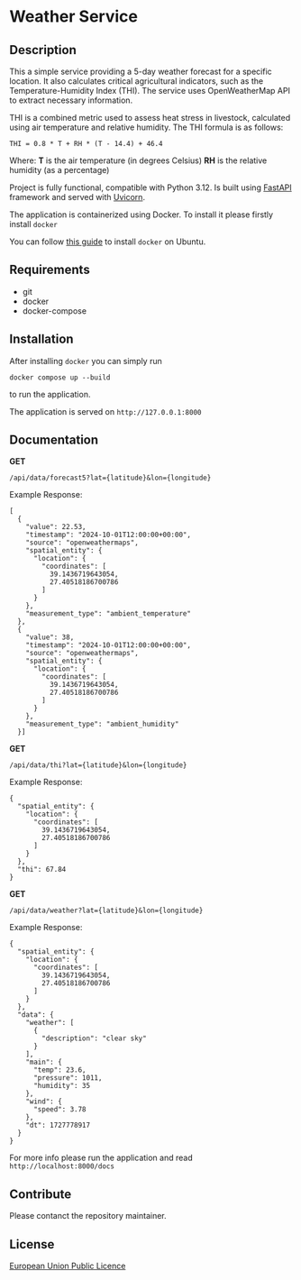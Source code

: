 # Weather Service

## Description

This a simple service providing a 5-day weather forecast for a specific location. It also calculates critical agricultural indicators,
such as the Temperature-Humidity Index (THI). The service uses OpenWeatherMap API to extract necessary information.

THI is a combined metric used to assess heat stress in livestock, calculated using air temperature and relative humidity.
The THI formula is as follows:
```
THI = 0.8 * T + RH * (T - 14.4) + 46.4
```
Where:
**T** is the air temperature (in degrees Celsius)
**RH** is the relative humidity (as a percentage)


Project is fully functional, compatible with Python 3.12. Is built using [FastAPI](https://fastapi.tiangolo.com/) framework and served with [Uvicorn](https://www.uvicorn.org).

The application is containerized using Docker. To install it please firstly install `docker`

You can follow [this guide](https://docs.docker.com/engine/install/ubuntu/) to install `docker` on Ubuntu.

## Requirements
- git
- docker
- docker-compose

## Installation
After installing `docker` you can simply run

```
docker compose up --build
```

to run the application.

The application is served on `http://127.0.0.1:8000`

## Documentation

**GET**
```
/api/data/forecast5?lat={latitude}&lon={longitude}
```
Example Response:
```
[
  {
    "value": 22.53,
    "timestamp": "2024-10-01T12:00:00+00:00",
    "source": "openweathermaps",
    "spatial_entity": {
      "location": {
        "coordinates": [
          39.1436719643054,
          27.40518186700786
        ]
      }
    },
    "measurement_type": "ambient_temperature"
  },
  {
    "value": 38,
    "timestamp": "2024-10-01T12:00:00+00:00",
    "source": "openweathermaps",
    "spatial_entity": {
      "location": {
        "coordinates": [
          39.1436719643054,
          27.40518186700786
        ]
      }
    },
    "measurement_type": "ambient_humidity"
  }]
```
**GET**
```
/api/data/thi?lat={latitude}&lon={longitude}
```
Example Response:
```
{
  "spatial_entity": {
    "location": {
      "coordinates": [
        39.1436719643054,
        27.40518186700786
      ]
    }
  },
  "thi": 67.84
}

```
**GET**
```
/api/data/weather?lat={latitude}&lon={longitude}
```
Example Response:
```
{
  "spatial_entity": {
    "location": {
      "coordinates": [
        39.1436719643054,
        27.40518186700786
      ]
    }
  },
  "data": {
    "weather": [
      {
        "description": "clear sky"
      }
    ],
    "main": {
      "temp": 23.6,
      "pressure": 1011,
      "humidity": 35
    },
    "wind": {
      "speed": 3.78
    },
    "dt": 1727778917
  }
}

```

For more info please run the application and read `http://localhost:8000/docs`

## Contribute

Please contanct the repository maintainer.

## License

[European Union Public Licence](LICENSE)







